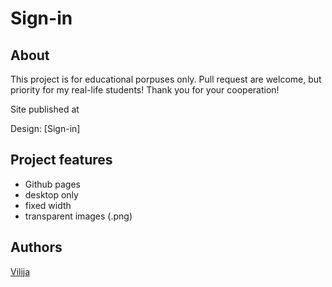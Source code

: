 # Sign-in

## About

This project is for educational porpuses only. Pull request are welcome, but priority for my real-life students! Thank you for your cooperation!

Site published at 

Design: [Sign-in] 

## Project features

- Github pages
- desktop only
- fixed width
- transparent images (.png)

## Authors

[Vilija](https://github.com/Tamulaitiene)